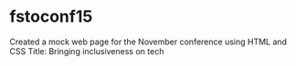 # fstoconf15
Created a mock web page for the November conference using HTML and CSS
Title: Bringing inclusiveness on tech
